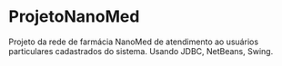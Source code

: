 # ProjetoNanoMed
Projeto da rede de farmácia NanoMed de atendimento ao usuários particulares cadastrados do sistema. Usando JDBC, NetBeans, Swing.
